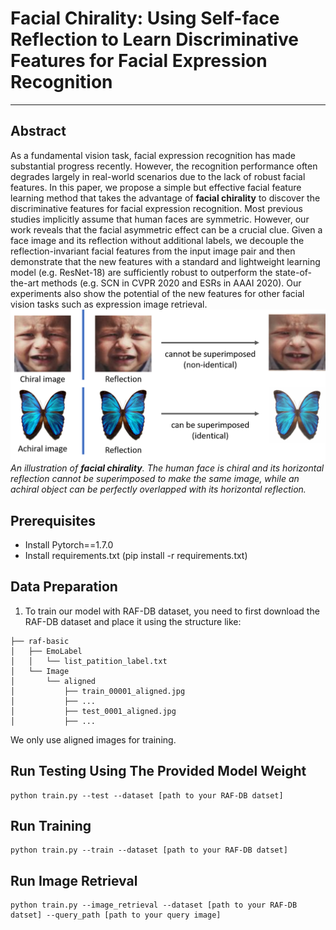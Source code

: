 # Facial Chirality: Using Self-face Reflection to Learn Discriminative Features for Facial Expression Recognition

---
## Abstract
As a fundamental vision task, facial expression recognition has made substantial progress recently. However, the recognition performance often degrades largely in real-world scenarios due to the lack of robust facial features. In this paper, we propose a simple but effective facial feature learning method that takes the advantage of **facial chirality** to discover the discriminative features for facial expression recognition. Most previous studies implicitly assume that human faces are symmetric. However, our work reveals that the facial asymmetric effect can be a crucial clue. 
Given a face image and its reflection without additional labels, we decouple the reflection-invariant facial features from the input image pair and then demonstrate that the new features with a standard and lightweight learning model (e.g. ResNet-18) are sufficiently robust to outperform the state-of-the-art methods (e.g. SCN in CVPR 2020 and ESRs in AAAI 2020). Our experiments also show the potential of the new features for other facial vision tasks such as expression image retrieval.
![facial chirality](chirality.png)
*An illustration of **facial chirality**. The human face is chiral and its horizontal reflection cannot be superimposed to make the same image, while an achiral object can be perfectly overlapped with its horizontal reflection.*

## Prerequisites
* Install Pytorch==1.7.0
* Install requirements.txt (pip install -r requirements.txt)

## Data Preparation
1. To train our model with RAF-DB dataset, you need to first download the RAF-DB dataset and place it using the structure like:
```
├── raf-basic
│   ├── EmoLabel
│   │   └── list_patition_label.txt
│   └── Image
│       └── aligned
│           ├── train_00001_aligned.jpg
│           ├── ...
│           ├── test_0001_aligned.jpg
│           ├── ...

```
  We only use aligned images for training.

<!-- 2. Create a directory named "models", download the trained weight of the model for testing from https://drive.google.com/file/d/1bLCY4LKSD7a5GqB_f9-N8pvPYQtbyub0/view?usp=sharing and place the model weight file in the "models" directory.
-->

## Run Testing Using The Provided Model Weight
```
python train.py --test --dataset [path to your RAF-DB datset]
```
## Run Training
```
python train.py --train --dataset [path to your RAF-DB datset]
```

## Run Image Retrieval
```
python train.py --image_retrieval --dataset [path to your RAF-DB datset] --query_path [path to your query image]
```
